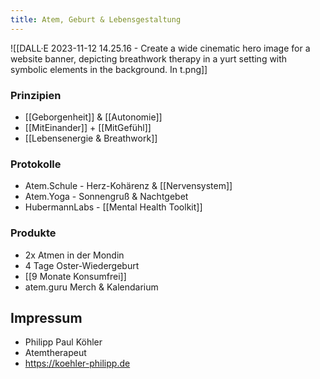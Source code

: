 ```yaml
---
title: Atem, Geburt & Lebensgestaltung
---
```

![[DALL·E 2023-11-12 14.25.16 - Create a wide cinematic hero image for a website banner, depicting breathwork therapy in a yurt setting with symbolic elements in the background. In t.png]]
### Prinzipien
* [[Geborgenheit]] & [[Autonomie]]
* [[MitEinander]] + [[MitGefühl]]
* [[Lebensenergie & Breathwork]]
### Protokolle
* Atem.Schule - Herz-Kohärenz & [[Nervensystem]]
* Atem.Yoga - Sonnengruß & Nachtgebet
* HubermannLabs - [[Mental Health Toolkit]]
### Produkte
* 2x Atmen in der Mondin
* 4 Tage Oster-Wiedergeburt
* [[9 Monate Konsumfrei]]
* atem.guru Merch & Kalendarium
## Impressum
* Philipp Paul Köhler
* Atemtherapeut
* https://koehler-philipp.de